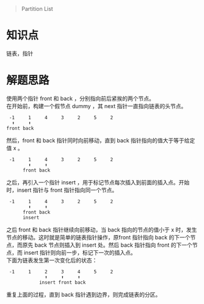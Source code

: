 > Partition List

# 知识点
链表，指针

# 解题思路
使用两个指针 front 和 back ，分别指向前后紧挨的两个节点。  
在开始前，构建一个假节点 dummy ，其 next 指针一直指向链表的头节点。
```
 -1     1     4     3     2     5     2
  ⬆     ⬆
front back
```

然后，front 和 back 指针同时向前移动，直到 back 指针指向的值大于等于给定值 x 。
```
 -1     1     4     3     2     5     2
        ⬆     ⬆
      front back
```

之后，再引入一个指针 insert ，用于标记节点每次插入到前面的插入点。开始时，insert 指针与 front 指针指向同一个节点。
```
 -1     1     4     3     2     5     2
        ⬆     ⬆
      front back
      insert
```

之后 front 和 back 指针继续向前移动，当 back 指向的节点的值小于 x 时，发生节点的移动。这时就是简单的链表指针操作，原front 指针指向 back 的下一个节点，而原先 back 节点则插入到 insert 处。然后 back 指针指向 front 的下一个节点，而 insert 指针则向前一步，标记下一次的插入点。  
下面为链表发生第一次变化后的状态：
```
 -1     1     2     3     4     5     2
              ⬆     ⬆     ⬆
            insert front back
```

重复上面的过程，直到 back 指针遇到边界，则完成链表的分区。